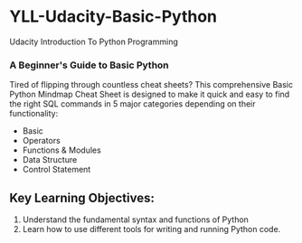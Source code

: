 # YLL-Udacity-Basic-Python
Udacity Introduction To Python Programming

<h3>A Beginner's Guide to Basic Python</h3>
Tired of flipping through countless cheat sheets? This comprehensive Basic Python Mindmap Cheat Sheet is designed to make it quick and easy to find the right SQL commands in 5 major categories depending on their functionality:
<ul>
<li>Basic</li>
<li>Operators</li>
<li>Functions & Modules</li>
<li>Data Structure</li>
<li>Control Statement</li>
</ul>


## Key Learning Objectives:
1. Understand the fundamental syntax and functions of Python
2. Learn how to use different tools for writing and running Python code. 
